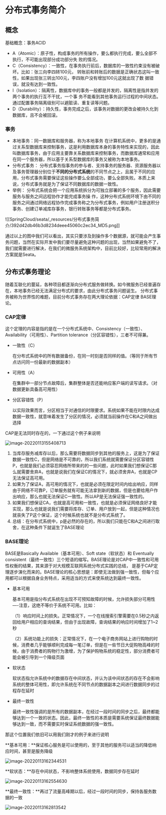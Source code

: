 # 分布式事务简介

## 概念

基础概念：事务ACID

* A（Atomic）：原子性，构成事务的所有操作，要么都执行完成，要么全部不执行，不可能出现部分成功部分失 败的情况。
* C（Consistency）：一致性，在事务执行前后，数据库的一致性约束没有被破坏。比如：张三向李四转100元， 转账前和转账后的数据是正确状态这叫一致性，如果出现张三转出100元，李四账户没有增加100元这就出现了数 据错误，就没有达到一致性。
* I（Isolation）：隔离性，数据库中的事务一般都是并发的，隔离性是指并发的两个事务的执行互不干扰，一个事 务不能看到其他事务运行过程的中间状态。通过配置事务隔离级别可以避脏读、重复读等问题。
* D（Durability）：持久性，事务完成之后，该事务对数据的更改会被持久化到数据库，且不会被回滚。

### 事务

* 本地事务：同一数据库和服务器，称为本地事务
  在计算机系统中，更多的是通过关系型数据库来控制事务，这是利用数据库本身的事务特性来实现的，因此叫数据库事务，由于应用主要靠关系数据库来控制事务，而数据库通常和应用在同一个服务器，所以基于关系型数据库的事务又被称为本地事务。
* 分布式事务：
  分布式事务指事务的参与者、支持事务的服务器、资源服务器以及事务管理器分别位于**不同的分布式系统**的不同节点之上，且属于不同的应用，分布式事务需要保证这些操作要么全部成功，要么全部失败。本质上来说，分布式事务就是为了保证不同数据库的数据一致性。
* 举例：
  分布式系统会把一个应用系统拆分为可独立部署的多个服务，因此需要服务与服务之间远程协作才能完成事务操 作，这种分布式系统环境下由不同的服务之间通过网络远程协作完成事务称之为分布式事务，例如用户注册送积分事务、创建订单减库存事务，银行转账事务等都是分布式事务。

![[SpringCloud/seata/_resources/分布式事务简介/392d42db46b3d8234deee45060c2ec34_MD5.png]]

通过以上的图中我们可以看出，其实只要涉及到操作多个数据源，就可能会产生事务问题，当然在实际开发中我们要尽量避免这种问题的出现，当然如果避免不了，我们就需要进行解决，在我们的微服务系统架构中，目前比较好，比较常用的解决方案就是Seata。

## 分布式事务理论

随着互联化的蔓延，各种项目都逐渐向分布式服务做转换。如今微服务已经普遍存在，本地事务已经无法满足分布式的要求，由此分布式事务问题诞生。 分布式事务被称为世界性的难题，目前分布式事务存在两大理论依据：CAP定律 BASE理论。

### CAP定律

这个定理的内容是指的是在一个分布式系统中、Consistency（一致性）、 Availability（可用性）、Partition tolerance（分区容错性），三者不可得兼。

- 一致性（C）

  在分布式系统中的所有数据备份，在同一时刻是否同样的值。（等同于所有节点访问同一份最新的数据副本）

- 可用性（A）

  在集群中一部分节点故障后，集群整体是否还能响应客户端的读写请求。（对数据更新具备高可用性）

- 分区容错性（P）

  以实际效果而言，分区相当于对通信的时限要求。系统如果不能在时限内达成数据一致性，就意味着发生了分区的情况，必须就当前操作在C和A之间做出选择

CAP是无法同时存在的，一下通过这个例子来说明

![image-20220113155408713](image-20220113155408713.png)

1. 当库存服务减库存以后，那么需要将数据同步到其他的服务上，这是为了保证数据一致性C，但是网络是不可靠的，所以我们系统就需要保证分区容错性P，也就是我们必须容忍网络所带来的的一些问题，此时如果我们想保证C那么就需要舍弃A，也就是说我们在保证C的情况下，就必须舍弃A，也就是CP无法保证高可用。
2. 如果为了保证A，高可用的情况下，也就是必须在限定时间内给出响应，同样由于网络不可靠P，订单服务就有可能无法拿到新的数据，但是也要给用户作出响应，那么也就无法保证C一致性。所以AP是无法保证强一致性的。
3. 如果我们想保证CA，也就是高可用和一致性，也就是必须保证网络良好才能实现，那么也就是说我们需要将库存、订单、用户放到一起，但是这种情况也就丧失了P这个保证，这个时候系统也就不是分布式系统了。
4. 总结：在分布式系统中，p是必然的存在的，所以我们只能在C和A之间进行取舍，在这种条件下就诞生了BASE理论

### BASE理论

BASE是Basically Available（基本可用）、Soft state（软状态）和 Eventually consistent（最终一致性）三个短语的缩写。BASE理论是对CAP中一致性和可用性权衡的结果，其来源于对大规模互联网系统分布式实践的总结， 是基于CAP定理逐步演化而来的。BASE理论的核心思想是：即使无法做到强一致性，但每个应用都可以根据自身业务特点，采用适当的方式来使系统达到最终一致性。

- 基本可用

  基本可用是指分布式系统在出现不可预知故障的时候，允许损失部分可用性—-注意，这绝不等价于系统不可用。比如：

  （1）响应时间上的损失。正常情况下，一个在线搜索引擎需要在0.5秒之内返回给用户相应的查询结果，但由于出现故障，查询结果的响应时间增加了1~2秒

  （2）系统功能上的损失：正常情况下，在一个电子商务网站上进行购物的时候，消费者几乎能够顺利完成每一笔订单，但是在一些节日大促购物高峰的时候，由于消费者的购物行为激增，为了保护购物系统的稳定性，部分消费者可能会被引导到一个降级页面

- 软状态

  软状态指允许系统中的数据存在中间状态，并认为该中间状态的存在不会影响系统的整体可用性，即允许系统在不同节点的数据副本之间进行数据同步的过程存在延时

- 最终一致性

  最终一致性强调的是所有的数据副本，在经过一段时间的同步之后，最终都能够达到一个一致的状态。因此，最终一致性的本质是需要系统保证最终数据能够达到一致，而不需要实时保证系统数据的强一致性。

那这个位置我们依旧可以用我们刚才的例子来进行说明

**基本可用：**保证核心服务是可以使用的，至于其他的服务可以适当的降低响应时间，甚至是服务降级

![image-20220113162344531](image-20220113162344531.png)

**软状态：**存在中间状态，不影响整体系统使用，数据同步存在延时

![image-20220113162554630](image-20220113162554630.png)

**最终一致性：**再过了流量高峰期以后，经过一段时间的同步，保持各服务数据的一致

![image-20220113162813542](image-20220113162813542.png)